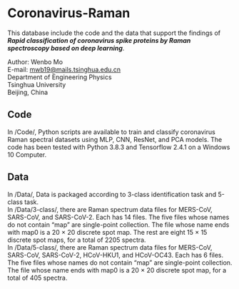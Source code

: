 # Coronavirus-Raman
This database include the code and the data that support the findings of ***Rapid classification of coronavirus spike proteins by Raman spectroscopy based on deep learning***.  

Author: Wenbo Mo  
E-mail: mwb19@mails.tsinghua.edu.cn  
Department of Engineering Physics  
Tsinghua University  
Beijing, China  
  
## Code
In /Code/, Python scripts are available to train and classify coronavirus Raman spectral datasets using MLP, CNN, ResNet, and PCA models. The code has been tested with Python 3.8.3 and Tensorflow 2.4.1 on a Windows 10 Computer.  
  
## Data
In /Data/, Data is packaged according to 3-class identification task and 5-class task.   
In /Data/3-class/, there are Raman spectrum data files for MERS-CoV, SARS-CoV, and SARS-CoV-2. Each has 14 files. The five files whose names do not contain “map” are single-point collection. The file whose name ends with map0 is a 20 × 20 discrete spot map. The rest are eight 15 × 15 discrete spot maps, for a total of 2205 spectra.  
In /Data/5-class/, there are Raman spectrum data files for MERS-CoV, SARS-CoV, SARS-CoV-2, HCoV-HKU1, and HCoV-OC43. Each has 6 files. The five files whose names do not contain “map” are single-point collection. The file whose name ends with map0 is a 20 × 20 discrete spot map, for a total of 405 spectra.  
